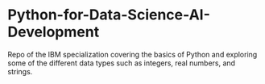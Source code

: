 # Python-for-Data-Science-AI-Development
 Repo of the IBM specialization covering the basics of Python and exploring some of the different data types such as integers, real numbers, and strings. 
